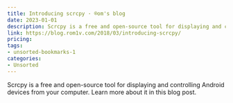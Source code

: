 ```yaml
---
title: Introducing scrcpy · ®om's blog
date: 2023-01-01
description: Scrcpy is a free and open-source tool for displaying and controlling Android devices from your computer. Learn more about it in this blog post.
link: https://blog.rom1v.com/2018/03/introducing-scrcpy/
pricing: 
tags: 
- unsorted-bookmarks-1 
categories: 
- Unsorted 
---
```


Scrcpy is a free and open-source tool for displaying and controlling Android devices from your computer. Learn more about it in this blog post.